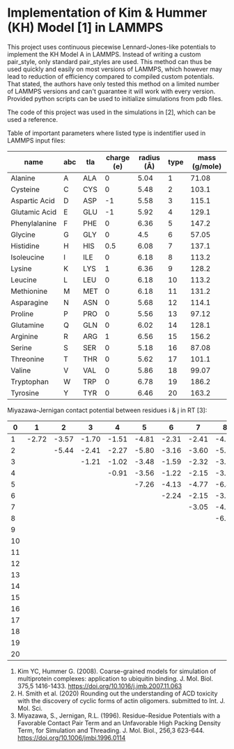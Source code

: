 # Implementation of Kim & Hummer (KH) Model [1] in LAMMPS 
This project uses continuous piecewise Lennard-Jones-like potentials to implement the KH Model A in LAMMPS. 
Instead of writing a custom pair_style, only standard pair_styles are used. 
This method can thus be used quickly and easily on most versions of LAMMPS, which however may lead to reduction of efficiency compared to compiled custom potentials. 
That stated, the authors have only tested this method on a limited number of LAMMPS versions and can't guarantee it will work with every version.
Provided python scripts can be used to initialize simulations from pdb files. 

The code of this project was used in the simulations in [2], which can be used a reference. 

Table of important parameters where listed type is indentifier used in LAMMPS input files:

name|abc|tla|charge (e)|radius (Å)|type|mass (g/mole)
---|---|---|---|---|---|---
Alanine|A|ALA|0|5.04|1|71.08
Cysteine|C|CYS|0|5.48|2|103.1
Aspartic Acid|D|ASP|-1|5.58|3|115.1
Glutamic Acid|E|GLU|-1|5.92|4|129.1
Phenylalanine|F|PHE|0|6.36|5|147.2
Glycine|G|GLY|0|4.5|6|57.05
Histidine|H|HIS|0.5|6.08|7|137.1
Isoleucine|I|ILE|0|6.18|8|113.2
Lysine|K|LYS|1|6.36|9|128.2
Leucine|L|LEU|0|6.18|10|113.2
Methionine|M|MET|0|6.18|11|131.2
Asparagine|N|ASN|0|5.68|12|114.1
Proline|P|PRO|0|5.56|13|97.12
Glutamine|Q|GLN|0|6.02|14|128.1
Arginine|R|ARG|1|6.56|15|156.2
Serine|S|SER|0|5.18|16|87.08
Threonine|T|THR|0|5.62|17|101.1
Valine|V|VAL|0|5.86|18|99.07
Tryptophan|W|TRP|0|6.78|19|186.2
Tyrosine|Y|TYR|0|6.46|20|163.2

Miyazawa-Jernigan contact potential between residues i & j in RT [3]:

0|1|2|3|4|5|6|7|8|9|10|11|12|13|14|15|16|17|18|19|20
---|---|---|---|---|---|---|---|---|---|---|---|---|---|---|---|---|---|---|---|---
 1|-2.72|-3.57|-1.70|-1.51|-4.81|-2.31|-2.41|-4.58|-1.31|-4.91|-3.94|-1.84|-2.03|-1.89|-1.83|-2.01|-2.32|-4.04|-3.82|-3.36
 2|     |-5.44|-2.41|-2.27|-5.80|-3.16|-3.60|-5.50|-1.95|-5.83|-4.99|-2.59|-3.07|-2.85|-2.57|-2.86|-3.11|-4.96|-4.95|-4.16
 3|     |     |-1.21|-1.02|-3.48|-1.59|-2.32|-3.17|-1.68|-3.40|-2.57|-1.68|-1.33|-1.46|-2.29|-1.63|-1.80|-2.48|-2.84|-2.76
 4|     |     |     |-0.91|-3.56|-1.22|-2.15|-3.27|-1.80|-3.59|-2.89|-1.51|-1.26|-1.42|-2.27|-1.48|-1.74|-2.67|-2.99|-2.79
 5|     |     |     |     |-7.26|-4.13|-4.77|-6.84|-3.36|-7.28|-6.56|-3.75|-4.25|-4.10|-3.98|-4.02|-4.28|-6.29|-6.16|-5.66
 6|     |     |     |     |     |-2.24|-2.15|-3.78|-1.15|-4.16|-3.39|-1.74|-1.87|-1.66|-1.72|-1.82|-2.08|-3.38|-3.42|-3.01
 7|     |     |     |     |     |     |-3.05|-4.14|-1.35|-4.54|-3.98|-2.08|-2.25|-1.98|-2.16|-2.11|-2.42|-3.58|-3.98|-3.52
 8|     |     |     |     |     |     |     |-6.54|-3.01|-7.04|-6.02|-3.24|-3.76|-3.67|-3.63|-3.52|-4.03|-6.05|-5.78|-5.25
 9|     |     |     |     |     |     |     |     |-0.12|-3.37|-2.48|-1.21|-0.97|-1.29|-0.59|-1.05|-1.31|-2.49|-2.69|-2.60
10|     |     |     |     |     |     |     |     |     |-7.37|-6.41|-3.74|-4.20|-4.04|-4.03|-3.92|-4.34|-6.48|-6.14|-5.67
11|     |     |     |     |     |     |     |     |     |     |-5.46|-2.95|-3.45|-3.30|-3.12|-3.03|-3.51|-5.32|-5.55|-4.91 
12|     |     |     |     |     |     |     |     |     |     |     |-1.68|-1.53|-1.71|-1.64|-1.58|-1.88|-2.83|-3.07|-2.76 
13|     |     |     |     |     |     |     |     |     |     |     |     |-1.75|-1.73|-1.70|-1.57|-1.90|-3.32|-3.73|-3.19
14|     |     |     |     |     |     |     |     |     |     |     |     |     |-1.54|-1.80|-1.49|-1.90|-3.07|-3.11|-2.97
15|     |     |     |     |     |     |     |     |     |     |     |     |     |     |-1.55|-1.62|-1.90|-3.07|-3.41|-3.16
16|     |     |     |     |     |     |     |     |     |     |     |     |     |     |     |-1.67|-1.96|-3.05|-2.99|-2.78
17|     |     |     |     |     |     |     |     |     |     |     |     |     |     |     |     |-2.12|-3.46|-3.22|-3.01
18|     |     |     |     |     |     |     |     |     |     |     |     |     |     |     |     |     |-5.52|-5.18|-4.62
19|     |     |     |     |     |     |     |     |     |     |     |     |     |     |     |     |     |     |-5.06|-4.66 
20|     |     |     |     |     |     |     |     |     |     |     |     |     |     |     |     |     |     |     |-4.17

1. Kim YC, Hummer G. (2008). Coarse-grained models for simulation of multiprotein complexes: application to ubiquitin binding. J. Mol. Biol. 375,5 1416-1433. https://doi.org/10.1016/j.jmb.2007.11.063
2. H. Smith et al. (2020) Rounding out the understanding of ACD toxicity with the discovery of cyclic forms of actin oligomers. submitted to Int. J. Mol. Sci. 
3. Miyazawa, S., Jernigan, R.L. (1996). Residue–Residue Potentials with a Favorable Contact Pair Term and an Unfavorable High Packing Density Term, for Simulation and Threading. J. Mol. Biol., 256,3 623-644. https://doi.org/10.1006/jmbi.1996.0114

